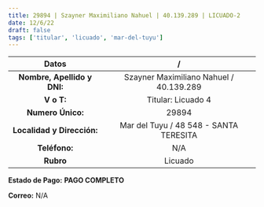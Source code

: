 ```yaml
---
title: 29894 | Szayner Maximiliano Nahuel | 40.139.289 | LICUADO-2
date: 12/6/22
draft: false
tags: ['titular', 'licuado', 'mar-del-tuyu']
---
```


|          **Datos**          |                    /                    |
|:---------------------------:|:---------------------------------------:|
| **Nombre, Apellido y DNI:** | Szayner Maximiliano Nahuel / 40.139.289 |
|          **V o T:**         |            Titular: Licuado 4           |
|      **Numero Único:**      |                  29894                  |
|  **Localidad y Dirección:** |  Mar del Tuyu / 48 548 - SANTA TERESITA |
|        **Teléfono:**        |                   N/A                   |
|          **Rubro**          |                 Licuado                 |

**Estado de Pago:** **PAGO COMPLETO**

**Correo:** N/A
